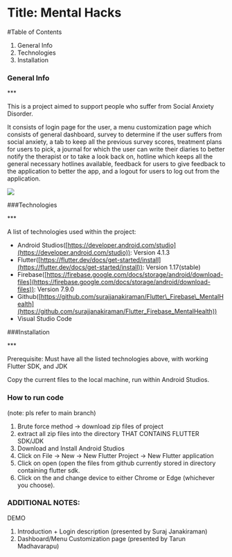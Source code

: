 # Title: Mental Hacks

#Table of Contents

1. General Info
2. Technologies
3. Installation

### General Info

\*\*\*

This is a project aimed to support people who suffer from Social Anxiety Disorder.

It consists of login page for the user, a menu customization page which consists of general dashboard, survey to determine if the user suffers from social anxiety, a tab to keep all the previous survey scores, treatment plans for users to pick, a journal for which the user can write their diaries to better notify the therapist or to take a look back on, hotline which keeps all the general necessary hotlines available, feedback for users to give feedback to the application to better the app, and a logout for users to log out from the application.

![](RackMultipart20210401-4-1tpqhqt_html_225ec2ef138b6df5.png)

###Technologies

\*\*\*

A list of technologies used within the project:

- Android Studios([https://developer.android.com/studio](https://developer.android.com/studio)): Version 4.1.3
- Flutter([https://flutter.dev/docs/get-started/install](https://flutter.dev/docs/get-started/install)): Version 1.17(stable)
- Firebase([https://firebase.google.com/docs/storage/android/download-files](https://firebase.google.com/docs/storage/android/download-files)): Version 7.9.0
- Github([https://github.com/surajjanakiraman/Flutter\_Firebase\_MentalHealth](https://github.com/surajjanakiraman/Flutter_Firebase_MentalHealth))
- Visual Studio Code

###Installation

\*\*\*

Prerequisite: Must have all the listed technologies above, with working Flutter SDK, and JDK

Copy the current files to the local machine, run within Android Studios.

### How to run code
(note: pls refer to main branch)
1) Brute force method -> download zip files of project
2) extract all zip files into the directory THAT CONTAINS FLUTTER SDK/JDK
3) Download and Install Android Studios
4) Click on File -> New -> New Flutter Project -> New Flutter application
5) Click on open (open the files from github currently stored in directory containing flutter sdk.
6) Click on the <no device selected> and change device to either Chrome or Edge (whichever you choose). 

### ADDITIONAL NOTES:
DEMO
1) Introduction + Login description (presented by Suraj Janakiraman)
2) Dashboard/Menu Customization page (presented by Tarun Madhavarapu)
